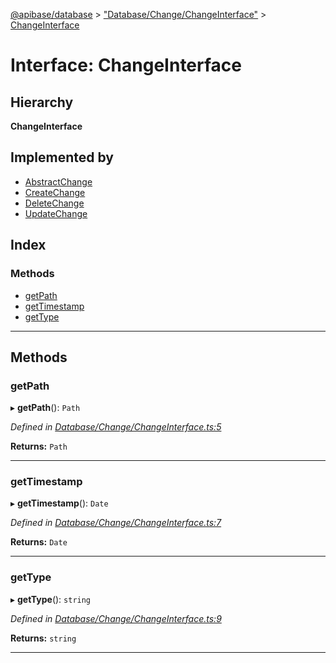 [@apibase/database](../README.md) > ["Database/Change/ChangeInterface"](../modules/_database_change_changeinterface_.md) > [ChangeInterface](../interfaces/_database_change_changeinterface_.changeinterface.md)

# Interface: ChangeInterface

## Hierarchy

**ChangeInterface**

## Implemented by

* [AbstractChange](../classes/_database_change_abstractchange_.abstractchange.md)
* [CreateChange](../classes/_database_change_createchange_.createchange.md)
* [DeleteChange](../classes/_database_change_deletechange_.deletechange.md)
* [UpdateChange](../classes/_database_change_updatechange_.updatechange.md)

## Index

### Methods

* [getPath](_database_change_changeinterface_.changeinterface.md#getpath)
* [getTimestamp](_database_change_changeinterface_.changeinterface.md#gettimestamp)
* [getType](_database_change_changeinterface_.changeinterface.md#gettype)

---

## Methods

<a id="getpath"></a>

###  getPath

▸ **getPath**(): `Path`

*Defined in [Database/Change/ChangeInterface.ts:5](https://github.com/chapterjason/APIBase/blob/f39c9da/packages/database/src/Database/Change/ChangeInterface.ts#L5)*

**Returns:** `Path`

___
<a id="gettimestamp"></a>

###  getTimestamp

▸ **getTimestamp**(): `Date`

*Defined in [Database/Change/ChangeInterface.ts:7](https://github.com/chapterjason/APIBase/blob/f39c9da/packages/database/src/Database/Change/ChangeInterface.ts#L7)*

**Returns:** `Date`

___
<a id="gettype"></a>

###  getType

▸ **getType**(): `string`

*Defined in [Database/Change/ChangeInterface.ts:9](https://github.com/chapterjason/APIBase/blob/f39c9da/packages/database/src/Database/Change/ChangeInterface.ts#L9)*

**Returns:** `string`

___

